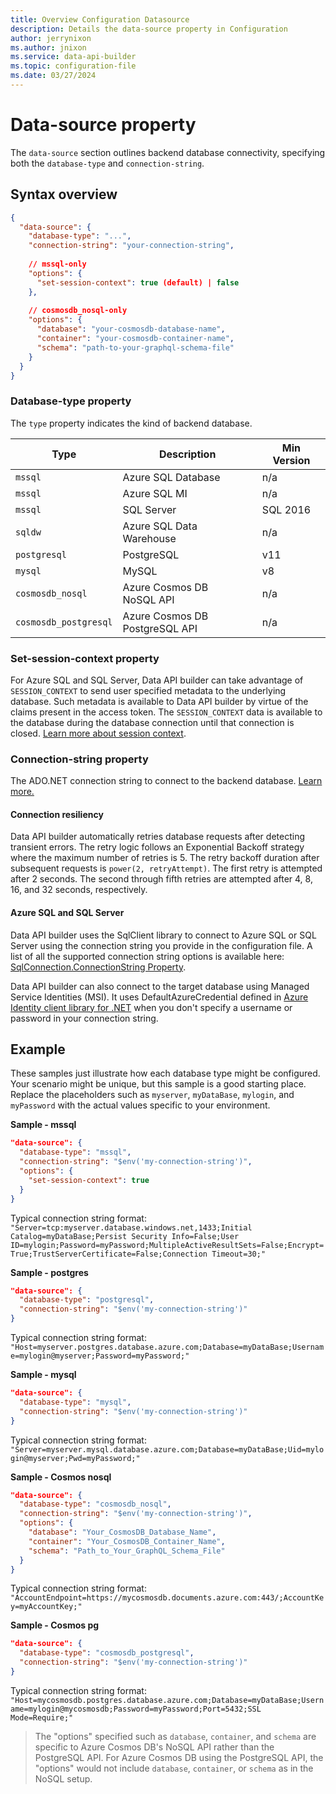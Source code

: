 ```yaml
---
title: Overview Configuration Datasource
description: Details the data-source property in Configuration
author: jerrynixon
ms.author: jnixon
ms.service: data-api-builder
ms.topic: configuration-file
ms.date: 03/27/2024
---
```


# Data-source property

The `data-source` section outlines backend database connectivity, specifying both the `database-type` and `connection-string`.

## Syntax overview

```json
{
  "data-source": {
    "database-type": "...",
    "connection-string": "your-connection-string",
    
    // mssql-only
    "options": {
      "set-session-context": true (default) | false
    },
    
    // cosmosdb_nosql-only
    "options": {
      "database": "your-cosmosdb-database-name", 
      "container": "your-cosmosdb-container-name",
      "schema": "path-to-your-graphql-schema-file"
    }
  }
}
```

### Database-type property

The `type` property indicates the kind of backend database.

| Type                  | Description              | Min Version |
| --------------------- | ------------------------ | ----------- |
| `mssql`               | Azure SQL Database       | n/a         |
| `mssql`               | Azure SQL MI             | n/a         |
| `mssql`               | SQL Server               | SQL 2016    |
| `sqldw`               | Azure SQL Data Warehouse | n/a         |
| `postgresql`          | PostgreSQL               | v11         |
| `mysql`               | MySQL                    | v8          |
| `cosmosdb_nosql`      | Azure Cosmos DB<br/>NoSQL API      | n/a         |
| `cosmosdb_postgresql` | Azure Cosmos DB<br/>PostgreSQL API | n/a         |

### Set-session-context property

For Azure SQL and SQL Server, Data API builder can take advantage of `SESSION_CONTEXT` to send user specified metadata to the underlying database. Such metadata is available to Data API builder by virtue of the claims present in the access token. The `SESSION_CONTEXT` data is available to the database during the database connection until that connection is closed. [Learn more about session context](../azure-sql-session-context-rls.md).

### Connection-string property

The ADO.NET connection string to connect to the backend database. [Learn more.](/dotnet/framework/data/adonet/connection-strings)

#### Connection resiliency

Data API builder automatically retries database requests after detecting transient errors. The retry logic follows an Exponential Backoff strategy where the maximum number of retries is 5. The retry backoff duration after subsequent requests is `power(2, retryAttempt)`. The first retry is attempted after 2 seconds. The second through fifth retries are attempted after 4, 8, 16, and 32 seconds, respectively.

#### Azure SQL and SQL Server

Data API builder uses the SqlClient library to connect to Azure SQL or SQL Server using the connection string you provide in the configuration file. A list of all the supported connection string options is available here: [SqlConnection.ConnectionString Property](/dotnet/api/system.data.sqlclient.sqlconnection.connectionstring).

Data API builder can also connect to the target database using Managed Service Identities (MSI). It uses DefaultAzureCredential defined in [Azure Identity client library for .NET](/dotnet/api/overview/azure/Identity-readme#defaultazurecredential) when you don't specify a username or password in your connection string.

## Example

These samples just illustrate how each database type might be configured. Your scenario might be unique, but this sample is a good starting place. Replace the placeholders such as `myserver`, `myDataBase`, `mylogin`, and `myPassword` with the actual values specific to your environment.

**Sample - mssql**

```json
"data-source": {
  "database-type": "mssql",
  "connection-string": "$env('my-connection-string')",
  "options": {
    "set-session-context": true
  }
}
```

Typical connection string format: `"Server=tcp:myserver.database.windows.net,1433;Initial Catalog=myDataBase;Persist Security Info=False;User ID=mylogin;Password=myPassword;MultipleActiveResultSets=False;Encrypt=True;TrustServerCertificate=False;Connection Timeout=30;"`

**Sample - postgres**

```json
"data-source": {
  "database-type": "postgresql",
  "connection-string": "$env('my-connection-string')"
}
```

Typical connection string format: `"Host=myserver.postgres.database.azure.com;Database=myDataBase;Username=mylogin@myserver;Password=myPassword;"`

**Sample - mysql**

```json
"data-source": {
  "database-type": "mysql",
  "connection-string": "$env('my-connection-string')"
}
```

Typical connection string format: `"Server=myserver.mysql.database.azure.com;Database=myDataBase;Uid=mylogin@myserver;Pwd=myPassword;"`

**Sample - Cosmos nosql**

```json
"data-source": {
  "database-type": "cosmosdb_nosql",
  "connection-string": "$env('my-connection-string')",
  "options": {
    "database": "Your_CosmosDB_Database_Name",
    "container": "Your_CosmosDB_Container_Name",
    "schema": "Path_to_Your_GraphQL_Schema_File"
  }
}
```

Typical connection string format: `"AccountEndpoint=https://mycosmosdb.documents.azure.com:443/;AccountKey=myAccountKey;"`

**Sample - Cosmos pg**

```json
"data-source": {
  "database-type": "cosmosdb_postgresql",
  "connection-string": "$env('my-connection-string')"
}
```

Typical connection string format: `"Host=mycosmosdb.postgres.database.azure.com;Database=myDataBase;Username=mylogin@mycosmosdb;Password=myPassword;Port=5432;SSL Mode=Require;"`

> The "options" specified such as `database`, `container`, and `schema` are specific to Azure Cosmos DB's NoSQL API rather than the PostgreSQL API. For Azure Cosmos DB using the PostgreSQL API, the "options" would not include `database`, `container`, or `schema` as in the NoSQL setup.